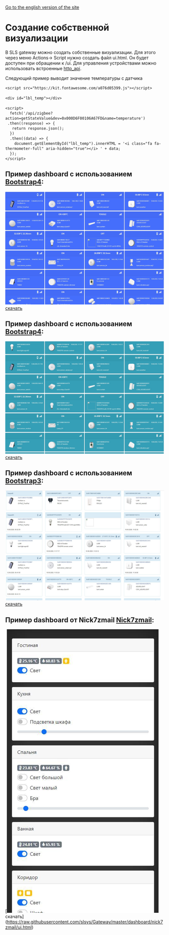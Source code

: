 [Go to the english version of the site](/ui_eng.md)

# Создание собственной  визуализации

В SLS gateway можно создать собственные визуализации. Для этого через меню Actions-> Script нужно создать файл ui.html. Он будет доступен при обращении к /ui. Для управления устройствами можно использовать встроенные [http_api](/http_api_rus.md).


Следующий пример выводит значение температуры с датчика
```
<script src="https://kit.fontawesome.com/a076d05399.js"></script>
         
<div id="lbl_temp"></div>

<script>
  fetch('/api/zigbee?action=getStateValue&dev=0x000D6F00106A67FD&name=temperature')
 .then((response) => {
   return response.json();
  })
  .then((data) => {
    document.getElementById("lbl_temp").innerHTML = '<i class="fa fa-thermometer-full" aria-hidden="true"></i> ' + data;
  });
</script>
```

## Пример dashboard с использованием [Bootstrap4](https://bootstrap-4.ru/docs/4.5/components/card/#content):
[![](/img/dashboard4.jpg)
скачать](https://raw.githubusercontent.com/slsys/Gateway/master/dashboard/bootstrap4/ui.html)

## Пример dashboard с использованием [Bootstrap4](https://bootstrap-4.ru/docs/4.5/components/card/#content):
[![](/img/dashboard41.jpg)
скачать](https://raw.githubusercontent.com/slsys/Gateway/master/dashboard/bootstrap41/ui.html)


## Пример dashboard с использованием [Bootstrap3](https://www.w3schools.com/bootstrap/bootstrap_panels.asp):
[![](/img/dashboard3.jpg)
скачать](https://raw.githubusercontent.com/slsys/Gateway/master/dashboard/bootstrap3/ui.html)


## Пример dashboard от Nick7zmail [Nick7zmail](https://www.w3schools.com/bootstrap/bootstrap_panels.asp):
[![](/img/dash_n7z_3.jpg)
[](/img/dash_n7z_2.jpg)
[](/img/dash_n7z_1.jpg)
скачать](https://raw.githubusercontent.com/slsys/Gateway/master/dashboard/nick7zmail/ui.html)
